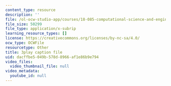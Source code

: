 ```yaml
---
content_type: resource
description: ''
file: /ol-ocw-studio-app/courses/18-085-computational-science-and-engineering-i-fall-2008/dacffbe5049b578d8966af1e86b9e794_fJSSVcFhA0Y.vtt
file_size: 50299
file_type: application/x-subrip
learning_resource_types: []
license: https://creativecommons.org/licenses/by-nc-sa/4.0/
ocw_type: OCWFile
resourcetype: Other
title: 3play caption file
uid: dacffbe5-049b-578d-8966-af1e86b9e794
video_files:
  video_thumbnail_file: null
video_metadata:
  youtube_id: null
---
```

